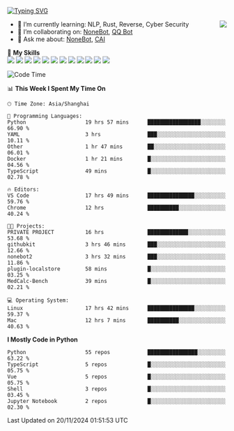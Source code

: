 [![Typing SVG](https://readme-typing-svg.herokuapp.com?size=25&duration=2500&color=8C43EA&vCenter=true&width=200&height=40&lines=Hi+there+%F0%9F%91%8B%F0%9F%8F%BB;I'm+yanyongyu)](https://git.io/typing-svg)

<a href="#">
  <img align="right" src="https://github-readme-stats.vercel.app/api?username=yanyongyu&count_private=true&show_icons=true&bg_color=15,f2f7fd,E0EAFC" />
</a>

- 🌱 I’m currently learning: NLP, Rust, Reverse, Cyber Security
- 👯 I’m collaborating on: [NoneBot](https://github.com/nonebot), [QQ Bot](https://github.com/Mrs4s/go-cqhttp)
- 💬 Ask me about: [NoneBot](https://github.com/nonebot), [CAI](https://github.com/cscs181/CAI)

🌟 **My Skills**  
![](https://img.shields.io/badge/-Python-3e74a2?style=flat-square&logo=Python&logoColor=fff)
![](https://img.shields.io/badge/-TypeScript-3178C6?style=flat-square&logo=TypeScript&logoColor=fff)
![](https://img.shields.io/badge/-Vue-4fc08d?style=flat-square&logo=Vue.js&logoColor=fff)
![](https://img.shields.io/badge/-React-2d98ce?style=flat-square&logo=React&logoColor=fff)
![](https://img.shields.io/badge/-FastAPI-009688?style=flat-square&logo=FastAPI&logoColor=fff)
![](https://img.shields.io/badge/-Linux-000000?style=flat-square&logo=Linux&logoColor=fff)
![](https://img.shields.io/badge/-Docker-2496ED?style=flat-square&logo=Docker&logoColor=fff)
![](https://img.shields.io/badge/-Kubernetes-326CE5?style=flat-square&logo=Kubernetes&logoColor=fff)
![](https://img.shields.io/badge/-GitHub%20Actions-2088FF?style=flat-square&logo=GitHubActions&logoColor=fff)
![](https://img.shields.io/badge/-PostgreSQL-4169E1?style=flat-square&logo=PostgreSQL&logoColor=fff)
![](https://img.shields.io/badge/-Redis-DC382D?style=flat-square&logo=Redis&logoColor=fff)
![](https://img.shields.io/badge/-MongoDB-47A248?style=flat-square&logo=MongoDB&logoColor=fff)

<!--START_SECTION:waka-->
![Code Time](http://img.shields.io/badge/Code%20Time-6%2C906%20hrs%2042%20mins-blue)

📊 **This Week I Spent My Time On** 

```text
🕑︎ Time Zone: Asia/Shanghai

💬 Programming Languages: 
Python                   19 hrs 57 mins      █████████████████░░░░░░░░   66.90 % 
YAML                     3 hrs               ███░░░░░░░░░░░░░░░░░░░░░░   10.11 % 
Other                    1 hr 47 mins        ██░░░░░░░░░░░░░░░░░░░░░░░   06.01 % 
Docker                   1 hr 21 mins        █░░░░░░░░░░░░░░░░░░░░░░░░   04.56 % 
TypeScript               49 mins             █░░░░░░░░░░░░░░░░░░░░░░░░   02.78 % 

🔥 Editors: 
VS Code                  17 hrs 49 mins      ███████████████░░░░░░░░░░   59.76 % 
Chrome                   12 hrs              ██████████░░░░░░░░░░░░░░░   40.24 % 

🐱‍💻 Projects: 
PRIVATE PROJECT          16 hrs              █████████████░░░░░░░░░░░░   53.68 % 
githubkit                3 hrs 46 mins       ███░░░░░░░░░░░░░░░░░░░░░░   12.66 % 
nonebot2                 3 hrs 32 mins       ███░░░░░░░░░░░░░░░░░░░░░░   11.86 % 
plugin-localstore        58 mins             █░░░░░░░░░░░░░░░░░░░░░░░░   03.25 % 
MedCalc-Bench            39 mins             █░░░░░░░░░░░░░░░░░░░░░░░░   02.21 % 

💻 Operating System: 
Linux                    17 hrs 42 mins      ███████████████░░░░░░░░░░   59.37 % 
Mac                      12 hrs 7 mins       ██████████░░░░░░░░░░░░░░░   40.63 % 
```

**I Mostly Code in Python** 

```text
Python                   55 repos            ████████████████░░░░░░░░░   63.22 % 
TypeScript               5 repos             █░░░░░░░░░░░░░░░░░░░░░░░░   05.75 % 
Vue                      5 repos             █░░░░░░░░░░░░░░░░░░░░░░░░   05.75 % 
Shell                    3 repos             █░░░░░░░░░░░░░░░░░░░░░░░░   03.45 % 
Jupyter Notebook         2 repos             █░░░░░░░░░░░░░░░░░░░░░░░░   02.30 % 
```




 Last Updated on 20/11/2024 01:51:53 UTC
<!--END_SECTION:waka-->
